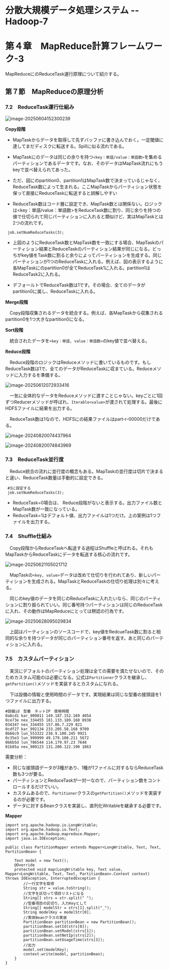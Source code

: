 # 分散大規模データ処理システム -- Hadoop-7

# 第４章　MapReduce計算フレームワーク-3

 MapReduceにのReduceTask運行原理について紹介する。

## 第７節　MapReduceの原理分析

### 7.2　ReduceTask運行仕組み

![image-20250604152300239](D:\OneDrive\picture\Typora\BigData\Hadoop\image-20250604152300239.png)

**Copy段階**

- MapTaskからデータを取得して先ずバッファに書き込んでおく。一定閾値に達してまだディスクに転送する。Spillに似る流れである。
- MapTaskにのデータは同じの余りを持つ`<key：単語/value：単語数>`を集めるパーティションであるデータです。なお、そのデータはMapTask流れにもうkeyで並べ替えられてあった。
- ただ、図にのpartition0、partition1はMapTask数で決まっているじゃなく、ReduceTask数によって生まれる。ここMapTaskからパーティション状態を保って直接にReduceTaskに転送すると誤解しやすい

- ReduceTask数はコード層に設定でき、MapTask数とは関係ない。ロジックは<key：単語/value：単語数>をReduceTask数に割り、同じ余りを持つの値で仕切られて同じパーティションに入れると類似けど、実はMapTaskとは2つの流れです。


```
 job.setNumReduceTasks(3);
```

- 上図のようにReduceTask数とMapTask数を一致にする場合、MapTaskのパーティション結果とReduceTaskのパーティション結果が同じになる。どっちがkey値をTask数に割ると余りによってパーティションを生成する。同じパーティションが1つのReduceTaskに入れる。例えば、図の表示するように各MapTaskにのpartition0が全てReduceTask1に入れる。partition1はReduceTask2に入れる。

- デフォールトでReduceTask数は1です。その場合、全てのデータがpartition0に属し、ReduceTaskに入れる。

**Merge段階**

　Copy段階収集されるデータを統合する。例えば、各MapTaskから収集されるpartition0を1つ大きなpartition0になる。

**Sort段階**

　統合されたデータを`<key：単語, value：単語数>`のkey値で並べ替える。

**Reduce段階**

　Reduce段階のロジックはReduceメソッドに書いているものです。もしReduceTask数は1で、全てのデータがReduceTaskに収まている。Reduceメソッドに入力するを準備する。

![image-20250612072933416](D:\OneDrive\picture\Typora\BigData\Hadoop\image-20250612072933416.png)

　一気に全体的なデータをReduceメソッドに渡すことじゃない。keyごとに1回ずつReducerメソッドが呼ばれ、`Iterable<value>`が渡されて処理する。最後にHDFSファイルに結果を出力する。

　ReduceTask数は1なので、HDFSにの結果ファイルはpart-r-00000だけである。

![image-20240820074437964](D:\OneDrive\picture\Typora\BigData\Hadoop\image-20240820074437964.png)

![image-20240820074843969](D:\OneDrive\picture\Typora\BigData\Hadoop\image-20240820074843969.png)

### 7.3　ReduceTask並行度

　Reduce統合の流れに並行度の概念もある。MapTaskの並行度は切片で決まると違い、ReduceTask数量は手動的に設定できる。

```
 #3に設定する
 job.setNumReduceTasks(3);
```

-  ReduceTask=0場合は、 Reduce段階がないと表示する。出力ファイル数とMapTask数が一致になっている。
- ReduceTask=1はデフォルト値、出力ファイルは1つだけ。上の案例は1つファイルを出力する。

### 7.4　Shuffle仕組み

　Copy段階からReduceTaskへ転送する過程はShuffleと呼ばれる。それもMapTaskからReduceTaskにデータを転送する核心の流れです。

![image-20250621105021712](D:\OneDrive\picture\Typora\BigData\Hadoop\image-20250621105021712.png)

　MapTaskの`<key, value>`データは改めて仕切りを行われてあり、新しいパーティションを生成される。MapTaskとReduceTaskの仕切り処理は別々に考える。

　同じのkey値のデータを同じのReduceTaskに入れたいなら、同じのパーティションに割り振られていい。同じ番号持つパーティションは同じのReduceTaskに入れ、その動作はMapReduceにとっては黙認の行為です。

![image-20250628095029834](D:\OneDrive\picture\Typora\BigData\Hadoop\image-20250628095029834.png)

　上図はパーティションのソースコードで、key値をRedcueTask数に割ると相同的な余りを持つデータが同じのパーティション番号を返す。あと同じのパーティションに入れる。

### 7.5　カスタムパーティション

　実況にデフォルトのパーティション処理は全ての需要を満たせないので、そのためカスタム可能のは必要になる。公式は`Partitioner`クラスを継承し、`getPartition()`メソッドを実装するとカスタムになれる。

　下は設備の情報と使用時間のデータです。実現結果は同じな型番の接頭語を1つファイルに出力する。

```
#設備id　型番　ネットIP　使用時間
0a8cd1 kar_909011 149.187.152.169 4054
0ce73e nex_334455 181.133.189.160 8938
034347 nex_334455 157.86.7.229 821
0cdf27 kar_992134 233.205.58.168 9709
0b66c9 lun_553322 236.9.100.245 9921
0c35e3 lun_999999 49.179.180.211 5672
0b6b5d lun_786544 114.179.97.23 7648
01b85a nex_909123 131.200.122.190 1863
```

需要分析：

- 同じな接頭語データが3種があり、1種が1ファイルに対するならReduceTask数も3つが要る。
- パーティションとReduceTaskが一対一なので、パーティション数をコントロールするだけでいい。
- カスタムあるので、`Partitioner`クラスの`getPartition()`メソッドを実装するのが必要です。
- データに対するBeanクラスを実装し、直列化Writableを継承する必要です。

**Mapper**

```
import org.apache.hadoop.io.LongWritable;
import org.apache.hadoop.io.Text;
import org.apache.hadoop.mapreduce.Mapper;
import java.io.IOException;

public class PartitionMapper extends Mapper<LongWritable, Text, Text, PartitionBean> {

    Text model = new Text();
    @Override
    protected void map(LongWritable key, Text value, Mapper<LongWritable, Text, Text, PartitionBean>.Context context) throws IOException, InterruptedException {
        //一行文字を取得
        String str = value.toString();
        //文字を区切って項目リストになる
        String[] strs = str.split(" ");
        //型番項目の区切り、入力Keyとして
        String[] modelStr = strs[1].split("_");
        String modelKey = modelStr[0];
        //実体Beanクラスの実装
        PartitionBean partitionBean = new PartitionBean();
        partitionBean.setId(strs[0]);
        partitionBean.setModel(strs[1]);
        partitionBean.setNetIp(strs[2]);
        partitionBean.setUsageTime(strs[3]);
        //出力
        model.set(modelKey);
        context.write(model, partitionBean);
    }
}
```

